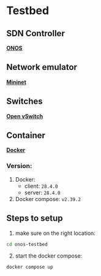 # Testbed

## SDN Controller
[**ONOS**](https://opennetworking.org/onos/)


## Network emulator
[**Mininet**](https://mininet.org/)

## Switches
[**Open vSwitch**](https://www.openvswitch.org/)

## Container
[**Docker**](https://www.docker.com/)
### Version:
1. Docker:
    - client: `28.4.0`
    - server: `28.4.0`
2. Docker compose: `v2.39.2`


## Steps to setup
1. make sure on the right location:
```bash
cd onos-testbed
```
2. start the docker compose:
```bash
docker compose up
```


